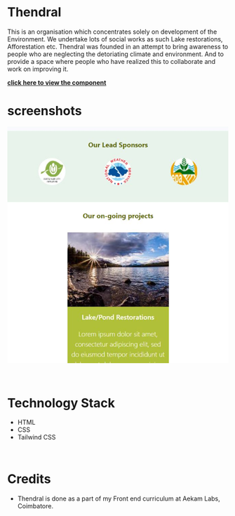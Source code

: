 
# Thendral 
This is an organisation which concentrates solely on development of the Environment. We undertake lots of social works as such Lake restorations, Afforestation etc. Thendral was founded in an attempt to bring awareness to people who are neglecting the detoriating climate and environment. And to provide a space where people who have realized this to collaborate and work on improving it.

[**click here to view the component**](https://harishkumaaran.github.io/Thendral/)
&nbsp;

# screenshots 
![Image](refs/ss1.JPG)

&nbsp;

# Technology Stack
- HTML
- CSS
- Tailwind CSS

&nbsp;

# Credits
- Thendral is done as a part of my Front end curriculum at Aekam Labs, Coimbatore.



